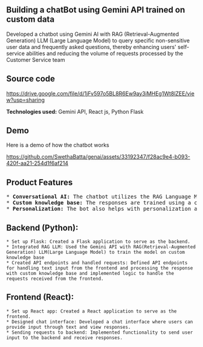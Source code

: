 ## Building a chatBot using Gemini API trained on custom data
Developed a chatbot using Gemini AI with RAG (Retrieval-Augmented Generation) LLM (Large Language Model) to query specific non-sensitive user data and frequently asked questions, thereby enhancing users' self-service abilities and reducing the volume 
of requests processed by the Customer Service team

## Source code
https://drive.google.com/file/d/1jFv597o5BL8R6Ew9ay3iMHEg1Wt8lZEE/view?usp=sharing

**Technologies used:** Gemini API, React js, Python Flask
 

## Demo
Here is a demo of how the chatbot works

https://github.com/SwethaBatta/genai/assets/33192347/f28ac9e4-b093-420f-aa21-254d1f6af214

## Product Features
<pre>
* <b>Conversational AI:</b> The chatbot utilizes the RAG Language Model architecture to generate contextually relevant responses to user queries in text format.
* <b>Custom knowledge base:</b> The responses are trained using a custom knowledge base which helps users with easy access to frequently requested information.
* <b>Personalization:</b> The bot also helps with personalization as it provides information related to the user's account and assists the user in completing tasks that would otherwise require the user to navigate to the website or app. 
</pre>


## Backend (Python):
```
* Set up Flask: Created a Flask application to serve as the backend.
* Integrated RAG LLM: Used the Gemini API with RAG(Retrieval-Augmented Generation) LLM(Large Language Model) to train the model on custom knowledge base
* Created API endpoints and handled requests: Defined API endpoints for handling text input from the frontend and processing the response with custom knowledge base and implemented logic to handle the requests received from the frontend.
```

## Frontend (React):
```
* Set up React app: Created a React application to serve as the frontend.
* Designed chat interface: Developed a chat interface where users can provide input through text and view responses.
* Sending requests to backend: Implemented functionality to send user input to the backend and receive responses.
```
